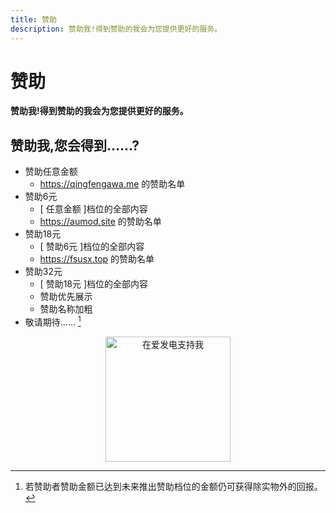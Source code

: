 ```yaml
---
title: 赞助
description: 赞助我!得到赞助的我会为您提供更好的服务。
---
```

# 赞助
**赞助我!得到赞助的我会为您提供更好的服务。**

<div align="center">
<VPCard
  title="<b>Slok</b>"
  desc="<b>赞助了QingFeng 100元</b>"
/>
<VPCard
  title="ksy"
  desc="赞助了QingFeng 6元"
/>
</div>

## 赞助我,您会得到……?
- 赞助任意金额
    - <https://qingfengawa.me> 的赞助名单
- 赞助6元
    - [ 任意金额 ]档位的全部内容
    - <https://aumod.site> 的赞助名单
- 赞助18元
    - [ 赞助6元 ]档位的全部内容
    - <https://fsusx.top> 的赞助名单
- 赞助32元
    - [ 赞助18元 ]档位的全部内容
    - 赞助优先展示
    - 赞助名称加粗
- 敬请期待…… [^1]

<div align="center">
<a href="https://afdian.com/a/aumodsite" target="_blank"><img width="200px" src="https://pic1.afdiancdn.com/static/img/welcome/button-sponsorme.png" alt="在爱发电支持我"></a>
</div>

[^1]: 若赞助者赞助金额已达到未来推出赞助档位的金额仍可获得除实物外的回报。